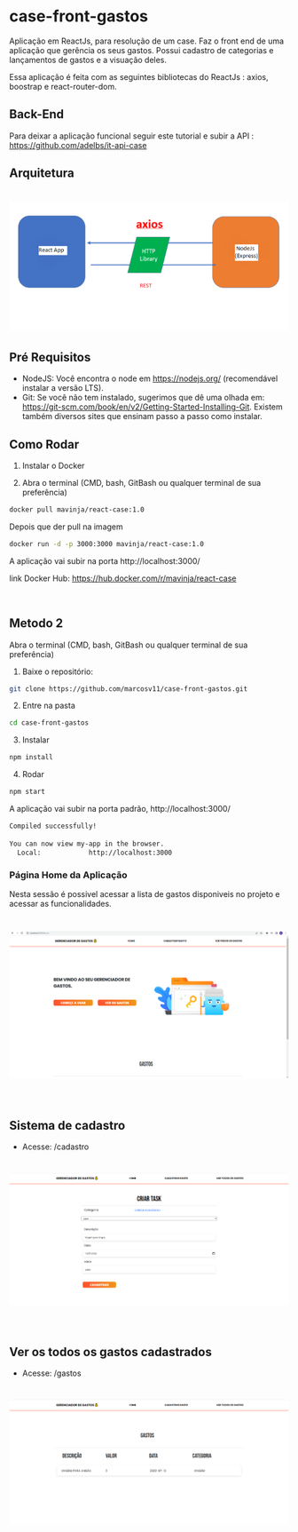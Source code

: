# case-front-gastos

Aplicação em ReactJs, para resolução de um case. Faz o front end de uma aplicação que gerência os seus gastos. Possui cadastro de categorias e lançamentos de gastos e a visuação deles.

Essa aplicação é feita com as seguintes bibliotecas do ReactJs : axios, boostrap e react-router-dom.

## Back-End

Para deixar a aplicação funcional seguir este tutorial e subir a API : https://github.com/adelbs/it-api-case


## Arquitetura

<h1 align="center">
    <img alt="arc" title="arc" src="https://github.com/marcosv11/case-front-gastos/blob/main/img/arquitetura.png?raw=true" />
</h1>


## Pré Requisitos 

* NodeJS: Você encontra o node em https://nodejs.org/ (recomendável instalar a versão LTS).
* Git: Se você não tem instalado, sugerimos que dê uma olhada em: https://git-scm.com/book/en/v2/Getting-Started-Installing-Git. Existem também diversos sites que ensinam passo a passo como instalar.

## Como Rodar


1) Instalar o Docker

3) Abra o terminal (CMD, bash, GitBash ou qualquer terminal de sua preferência)

```bash
docker pull mavinja/react-case:1.0
```
Depois que der pull na imagem

```bash
docker run -d -p 3000:3000 mavinja/react-case:1.0
```

A aplicação vai subir na porta http://localhost:3000/

link Docker Hub: https://hub.docker.com/r/mavinja/react-case

<br>


## Metodo 2

Abra o terminal (CMD, bash, GitBash ou qualquer terminal de sua preferência)

1) Baixe o repositório:

```bash
git clone https://github.com/marcosv11/case-front-gastos.git
```

2) Entre na pasta

```bash
cd case-front-gastos
```

3) Instalar

```bash
npm install
```

4) Rodar

```bash
npm start
```

A aplicação vai subir na porta padrão, http://localhost:3000/

```
Compiled successfully!

You can now view my-app in the browser.
  Local:            http://localhost:3000             
```

### Página Home da Aplicação

<p>Nesta sessão é possivel acessar a lista de gastos disponiveis no projeto e acessar as funcionalidades.</p>
<h1 align="center">
    <img alt="home" title="home" src="https://github.com/marcosv11/case-front-gastos/blob/main/img/img.png?raw=true" />
</h1>

<br>

## Sistema de cadastro

- Acesse: /cadastro

<h1 align="center">
    <img alt="cadastro" title="cadastro" src="https://github.com/marcosv11/case-front-gastos/blob/main/img/cadastro.png?raw=true" />
</h1>

<br>
 
## Ver os todos os gastos cadastrados


- Acesse: /gastos

<h1 align="center">
    <img alt="gastos" title="gastos" src="https://github.com/marcosv11/case-front-gastos/blob/main/img/verTodos.png?raw=true" />
</h1>

